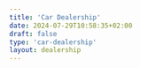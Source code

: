 ```yaml
---
title: 'Car Dealership'
date: 2024-07-29T10:58:35+02:00
draft: false
type: 'car-dealership'
layout: dealership
---
```

